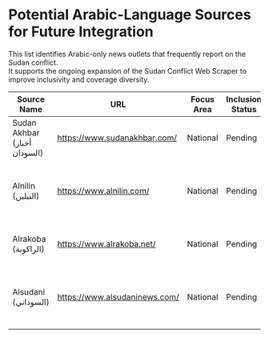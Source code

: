 # Potential Arabic-Language Sources for Future Integration
 
This list identifies Arabic-only news outlets that frequently report on the Sudan conflict.  
It supports the ongoing expansion of the Sudan Conflict Web Scraper to improve inclusivity and coverage diversity.
 
| Source Name | URL | Focus Area | Inclusion Status | Notes |
|--------------|-----|-------------|------------------|-------|
| Sudan Akhbar (أخبار السودان) | https://www.sudanakhbar.com/ | National | Pending | Aggregates conflict news from multiple Arabic outlets |
| Alnilin (النيلين) | https://www.alnilin.com/ | National | Pending | Covers domestic news, includes conflict updates |
| Alrakoba (الراكوبة) | https://www.alrakoba.net/ | National | Pending | Independent; frequently reports on ongoing war |
| Alsudani (السوداني) | https://www.alsudaninews.com/ | National | Pending | Arabic newspaper covering political and war-related developments |
